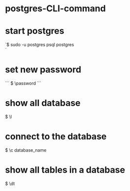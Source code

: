 # postgres-CLI-command

<h1> start postgres</h1>
`$ sudo -u postgres psql postgres </br>`

<h1>  set new password</h1>
```
$ \password
```
<h1> show all database</h1>
 $ \l
 
 <h1> connect to the database</h1>
 $ \c database_name
 
<h1> show all tables in a database</h1>
 $ \dt


